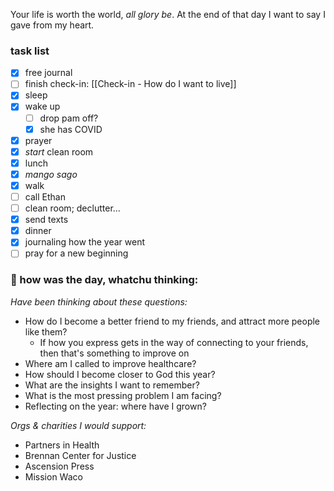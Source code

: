 
Your life is worth the world, *all glory be*.
At the end of that day I want to say I gave from my heart.

### task list
- [x] free journal
- [ ] finish check-in: [[Check-in - How do I want to live]]
- [x] sleep
- [x] wake up
	- [ ] drop pam off?
	- [x] she has COVID
- [x] prayer
- [x] *start* clean room
- [x] lunch
- [x] *mango sago*
- [x] walk
- [ ] call Ethan
- [ ] clean room; declutter...
- [x] send texts
- [x] dinner
- [x] journaling how the year went
- [ ] pray for a new beginning
### 📝 how was the day, whatchu thinking:

*Have been thinking about these questions:*
- How do I become a better friend to my friends, and attract more people like them?
	- If how you express gets in the way of connecting to your friends, then that's something to improve on
- Where am I called to improve healthcare? 
- How should I become closer to God this year?
- What are the insights I want to remember? 
- What is the most pressing problem I am facing?
- Reflecting on the year: where have I grown?

*Orgs & charities I would support:*
- Partners in Health
- Brennan Center for Justice
- Ascension Press
- Mission Waco
